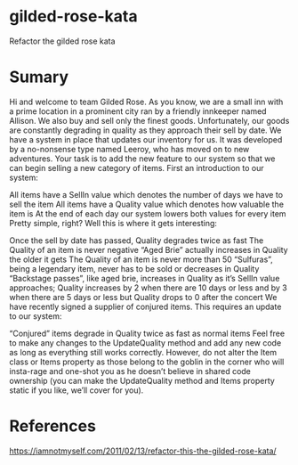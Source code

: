 # gilded-rose-kata
Refactor the gilded rose kata

# Sumary

Hi and welcome to team Gilded Rose. As you know, we are a small inn with a prime location in a prominent city ran by a friendly innkeeper named Allison. We also buy and sell only the finest goods. Unfortunately, our goods are constantly degrading in quality as they approach their sell by date. We have a system in place that updates our inventory for us. It was developed by a no-nonsense type named Leeroy, who has moved on to new adventures. Your task is to add the new feature to our system so that we can begin selling a new category of items. First an introduction to our system:

All items have a SellIn value which denotes the number of days we have to sell the item
All items have a Quality value which denotes how valuable the item is
At the end of each day our system lowers both values for every item
Pretty simple, right? Well this is where it gets interesting:

Once the sell by date has passed, Quality degrades twice as fast
The Quality of an item is never negative
“Aged Brie” actually increases in Quality the older it gets
The Quality of an item is never more than 50
“Sulfuras”, being a legendary item, never has to be sold or decreases in Quality
“Backstage passes”, like aged brie, increases in Quality as it’s SellIn value approaches; Quality increases by 2 when there are 10 days or less and by 3 when there are 5 days or less but Quality drops to 0 after the concert
We have recently signed a supplier of conjured items. This requires an update to our system:

“Conjured” items degrade in Quality twice as fast as normal items
Feel free to make any changes to the UpdateQuality method and add any new code as long as everything still works correctly. However, do not alter the Item class or Items property as those belong to the goblin in the corner who will insta-rage and one-shot you as he doesn’t believe in shared code ownership (you can make the UpdateQuality method and Items property static if you like, we’ll cover for you).

# References

https://iamnotmyself.com/2011/02/13/refactor-this-the-gilded-rose-kata/
